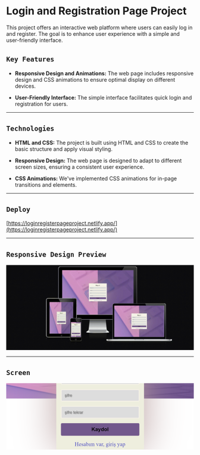 # Login and Registration Page Project

This project offers an interactive web platform where users can easily log in and register. The goal is to enhance user experience with a simple and user-friendly interface.

## `Key Features`

- **Responsive Design and Animations:** The web page includes responsive design and CSS animations to ensure optimal display on different devices.

- **User-Friendly Interface:** The simple interface facilitates quick login and registration for users.

---

## `Technologies`

- **HTML and CSS:** The project is built using HTML and CSS to create the basic structure and apply visual styling.

- **Responsive Design:** The web page is designed to adapt to different screen sizes, ensuring a consistent user experience.

- **CSS Animations:** We've implemented CSS animations for in-page transitions and elements.

---

## `Deploy`

[https://loginregisterpageproject.netlify.app/](https://loginregisterpageproject.netlify.app/)

---

## `Responsive Design Preview`

![Alt text](Video_230828131857.gif)

---

## `Screen`

![screenshot](img.png)
